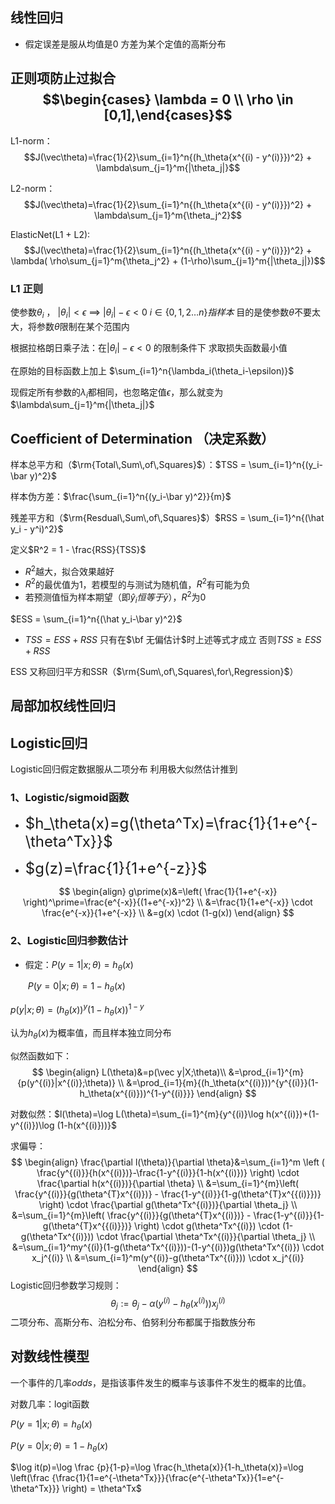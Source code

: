 ##  线性回归

- 假定误差是服从均值是0 方差为某个定值的高斯分布

## 正则项防止过拟合   $$\begin{cases} \lambda = 0 \\ \rho \in [0,1],\end{cases}$$

L1-norm：$$J(\vec\theta)=\frac{1}{2}\sum_{i=1}^n{(h_\theta{x^{(i) - y^(i)}})^2} + \lambda\sum_{j=1}^m{|\theta_j|}$$

L2-norm：$$J(\vec\theta)=\frac{1}{2}\sum_{i=1}^n{(h_\theta{x^{(i) - y^(i)}})^2} + \lambda\sum_{j=1}^m{\theta_j^2}$$

ElasticNet(L1 + L2):$$J(\vec\theta)=\frac{1}{2}\sum_{i=1}^n{(h_\theta{x^{(i) - y^(i)}})^2} + \lambda( \rho\sum_{j=1}^m{\theta_j^2} + (1-\rho)\sum_{j=1}^m{|\theta_j|})$$

### L1 正则

使参数$\theta_i$ ， $|\theta_i| < \epsilon$  $\implies$ $|\theta_i| - \epsilon < 0$  $i \in \{0,1,2\ldots n\}指样本$ $\text{目的是使参数$\theta$不要太大，将参数$\theta$限制在某个范围内}$

根据拉格朗日乘子法：在$|\theta_i| - \epsilon < 0$  的限制条件下 求取损失函数最小值

在原始的目标函数上加上 $\sum_{i=1}^n{\lambda_i(\theta_i-\epsilon)}$

现假定所有参数的$\lambda_i$都相同，也忽略定值$\epsilon$，那么就变为 $\lambda\sum_{j=1}^m{|\theta_j|}$

## Coefficient of Determination （决定系数）

样本总平方和（$\rm{Total\,Sum\,of\,Squares}$）：$TSS = \sum_{i=1}^n{(y_i-\bar y)^2}$

样本伪方差：$\frac{\sum_{i=1}^n{(y_i-\bar y)^2}}{m}$

残差平方和（$\rm{Resdual\,Sum\,of\,Squares}$）$RSS = \sum_{i=1}^n{(\hat y_i - y^i)^2}$

定义$R^2 = 1 - \frac{RSS}{TSS}$

- $R^2$越大，拟合效果越好
- $R^2$的最优值为1，若模型的与测试为随机值，$R^2$有可能为负
- 若预测值恒为样本期望（即$\hat y_i 恒等于 \bar y$），$R^2$为0

$ESS = \sum_{i=1}^n{(\hat y_i-\bar y)^2}$

- $TSS = ESS + RSS$   只有在$\bf 无偏估计$时上述等式才成立 否则$TSS \geq ESS + RSS$

ESS 又称回归平方和SSR（$\rm{Sum\,of\,Squares\,for\,Regression}$）



## 局部加权线性回归

## Logistic回归

Logistic回归假定数据服从二项分布 利用极大似然估计推到

### 1、Logistic/sigmoid函数

- <font size=5>$h_\theta(x)=g(\theta^Tx)=\frac{1}{1+e^{-\theta^Tx}}$</font>

- <font size=5>$g(z)=\frac{1}{1+e^{-z}}$ </font>

$$
\begin{align}
g\prime(x)&=\left( \frac{1}{1+e^{-x}} \right)^\prime=\frac{e^{-x}}{(1+e^{-x})^2} \\
&=\frac{1}{1+e^{-x}} \cdot \frac{e^{-x}}{1+e^{-x}} \\
&=g(x) \cdot (1-g(x))
\end{align}
$$

### 2、Logistic回归参数估计

- 假定：$P(y=1|x;\theta)=h_\theta(x)$  

  ​           $P(y=0|x;\theta)=1-h_\theta(x)$  

$p(y|x;\theta)=(h_\theta(x))^y(1-h_\theta(x))^{1-y}$

认为$h_\theta(x)$为概率值，而且样本独立同分布

似然函数如下：
$$
\begin{align}
L(\theta)&=p(\vec y|X;\theta)\\
&=\prod_{i=1}^{m}{p(y^{(i)}|x^{(i)};\theta)} \\ 
&=\prod_{i=1}{m}{(h_\theta(x^{(i)}))^{y^{(i)}}(1-h_\theta(x^{(i)}))^{1-y^{(i)}}}
\end{align}
$$


对数似然：$l(\theta)=\log L(\theta)=\sum_{i=1}^{m}{y^{(i)}\log h(x^{(i)})+(1-y^{(i)})\log (1-h(x^{(i)}))}$

求偏导：
$$
\begin{align}
\frac{\partial l(\theta)}{\partial \theta}&=\sum_{i=1}^m \left ( \frac{y^{(i)}}{h(x^{(i)})}-\frac{1-y^{(i)}}{1-h(x^{(i)})} \right) \cdot \frac{\partial h(x^{(i)})}{\partial \theta} \\
&=\sum_{i=1}^{m}\left( \frac{y^{(i)}}{g(\theta^{T}x^{(i)})} - \frac{1-y^{(i)}}{1-g(\theta^{T}x^{{(i)}})} \right) \cdot \frac{\partial g(\theta^Tx^{(i)})}{\partial \theta_j} \\
&=\sum_{i=1}^{m}\left( \frac{y^{(i)}}{g(\theta^{T}x^{(i)})} - \frac{1-y^{(i)}}{1-g(\theta^{T}x^{{(i)}})} \right) \cdot g(\theta^Tx^{(i)}) \cdot (1-g(\theta^Tx^{(i)})) \cdot \frac{\partial \theta^Tx^{(i)}}{\partial \theta_j} \\
&=\sum_{i=1}^my^{(i)}(1-g(\theta^Tx^{(i)}))-(1-y^{(i)})g(\theta^Tx^{(i)}) \cdot x_j^{(i)} \\
&=\sum_{i=1}^m(y^{(i)}-g(\theta^Tx^{(i)})) \cdot x_j^{(i)} 
\end{align}
$$
Logistic回归参数学习规则：
$$
\theta_j := \theta_j - \alpha (y^{(i)}-h_\theta(x^{(i)}))x_j^{(i)}
$$
二项分布、高斯分布、泊松分布、伯努利分布都属于指数族分布



## 对数线性模型

一个事件的几率$odds$，是指该事件发生的概率与该事件不发生的概率的比值。

对数几率：logit函数

$P(y=1|x;\theta) = h_\theta(x)$

$P(y=0|x;\theta) = 1- h_\theta(x)$

$\log it(p)=\log \frac {p}{1-p}=\log \frac{h_\theta(x)}{1-h_\theta(x)}=\log \left(\frac {\frac{1}{1=e^{-\theta^Tx}}}{\frac{e^{-\theta^Tx}}{1=e^{-\theta^Tx}}} \right) = \theta^Tx$